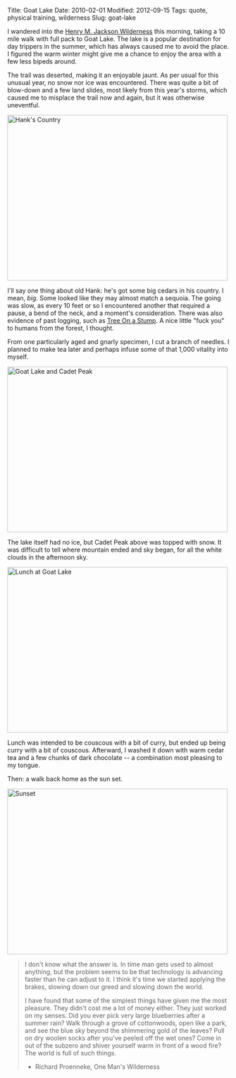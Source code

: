 Title: Goat Lake
Date: 2010-02-01
Modified: 2012-09-15
Tags: quote, physical training, wilderness
Slug: goat-lake

I wandered into the <a href="http://en.wikipedia.org/wiki/Henry_M._Jackson_Wilderness">Henry M. Jackson Wilderness</a> this morning, taking a 10 mile walk with full pack to Goat Lake. The lake is a popular destination for day trippers in the summer, which has always caused me to avoid the place. I figured the warm winter might give me a chance to enjoy the area with a few less bipeds around.

The trail was deserted, making it an enjoyable jaunt. As per usual for this unusual year, no snow nor ice was encountered. There was quite a bit of blow-down and a few land slides, most likely from this year's storms, which caused me to misplace the trail now and again, but it was otherwise uneventful.

<a href="http://www.flickr.com/photos/pigmonkey/4323417531/" title="Hank's Country by Pig Monkey, on Flickr"><img src="http://farm5.static.flickr.com/4059/4323417531_bed4b8349d.jpg" width="500" height="375" alt="Hank's Country" /></a>

<!--more-->

I'll say one thing about old Hank: he's got some big cedars in his country. I mean, <em>big</em>. Some looked like they may almost match a sequoia. The going was slow, as every 10 feet or so I encountered another that required a pause, a bend of the neck, and a moment's consideration. There was also evidence of past logging, such as <a href="http://www.flickr.com/photos/pigmonkey/4323414923/">Tree On a Stump</a>. A nice little "fuck you" to humans from the forest, I thought.

From one particularly aged and gnarly specimen, I cut a branch of needles. I planned to make tea later and perhaps infuse some of that 1,000 vitality into myself.

<a href="http://www.flickr.com/photos/pigmonkey/4324159142/" title="Goat Lake and Cadet Peak by Pig Monkey, on Flickr"><img src="http://farm5.static.flickr.com/4009/4324159142_f65749f10d.jpg" width="500" height="375" alt="Goat Lake and Cadet Peak" /></a>

The lake itself had no ice, but Cadet Peak above was topped with snow. It was difficult to tell where mountain ended and sky began, for all the white clouds in the afternoon sky.

<a href="http://www.flickr.com/photos/pigmonkey/4324161712/" title="Lunch at Goat Lake by Pig Monkey, on Flickr"><img src="http://farm3.static.flickr.com/2693/4324161712_317ea3de7b.jpg" width="500" height="375" alt="Lunch at Goat Lake" /></a>

Lunch was intended to be couscous with a bit of curry, but ended up being curry with a bit of couscous. Afterward, I washed it down with warm cedar tea and a few chunks of dark chocolate -- a combination most pleasing to my tongue.

Then: a walk back home as the sun set.

<a href="http://www.flickr.com/photos/pigmonkey/4324162714/" title="Sunset by Pig Monkey, on Flickr"><img src="http://farm5.static.flickr.com/4020/4324162714_cdfa12c7c4.jpg" width="500" height="375" alt="Sunset" /></a>

<blockquote>I don't know what the answer is. In time man gets used to almost anything, but the problem seems to be that technology is advancing faster than he can adjust to it. I think it's time we started applying the brakes, slowing down our greed and slowing down the world.

I have found that some of the simplest things have given me the most pleasure. They didn't cost me a lot of money either. They just worked on my senses. Did you ever pick very large blueberries after a summer rain? Walk through a grove of cottonwoods, open like a park, and see the blue sky beyond the shimmering gold of the leaves? Pull on dry woolen socks after you've peeled off the wet ones? Come in out of the subzero and shiver yourself warm in front of a wood fire? The world is full of such things.

- Richard Proenneke, One Man's Wilderness</blockquote>
